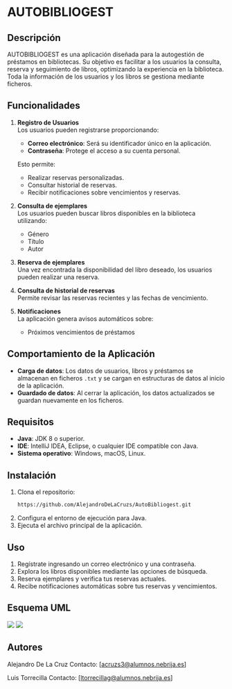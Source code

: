 # AUTOBIBLIOGEST

## Descripción

AUTOBIBLIOGEST es una aplicación diseñada para la autogestión de préstamos en bibliotecas. Su objetivo es facilitar a los usuarios la consulta, reserva y seguimiento de libros, optimizando la experiencia en la biblioteca. Toda la información de los usuarios y los libros se gestiona mediante ficheros.

## Funcionalidades

1. **Registro de Usuarios**  
   Los usuarios pueden registrarse proporcionando:
    - **Correo electrónico**: Será su identificador único en la aplicación.
    - **Contraseña**: Protege el acceso a su cuenta personal.

   Esto permite:
    - Realizar reservas personalizadas.
    - Consultar historial de reservas.
    - Recibir notificaciones sobre vencimientos y reservas.

2. **Consulta de ejemplares**  
   Los usuarios pueden buscar libros disponibles en la biblioteca utilizando:
    - Género
    - Título
    - Autor

3. **Reserva de ejemplares**  
   Una vez encontrada la disponibilidad del libro deseado, los usuarios pueden realizar una reserva.

4. **Consulta de historial de reservas**  
   Permite revisar las reservas recientes y las fechas de vencimiento.

5. **Notificaciones**  
   La aplicación genera avisos automáticos sobre:
    - Próximos vencimientos de préstamos

## Comportamiento de la Aplicación

- **Carga de datos**: Los datos de usuarios, libros y préstamos se almacenan en ficheros `.txt` y se cargan en estructuras de datos al inicio de la aplicación.
- **Guardado de datos**: Al cerrar la aplicación, los datos actualizados se guardan nuevamente en los ficheros.

## Requisitos

- **Java**: JDK 8 o superior.
- **IDE**: IntelliJ IDEA, Eclipse, o cualquier IDE compatible con Java.
- **Sistema operativo**: Windows, macOS, Linux.

## Instalación

1. Clona el repositorio:
   ```bash
   https://github.com/AlejandroDeLaCruzs/AutoBibliogest.git
2. Configura el entorno de ejecución para Java.
3. Ejecuta el archivo principal de la aplicación.

## Uso

1. Regístrate ingresando un correo electrónico y una contraseña.
2. Explora los libros disponibles mediante las opciones de búsqueda.
3. Reserva ejemplares y verifica tus reservas actuales.
4. Recibe notificaciones automáticas sobre tus reservas y vencimientos.

## Esquema UML
![](./res/UML1.jpg)
![](./res/UML2.jpg)

## Autores

Alejandro De La Cruz
Contacto: [acruzs3@alumnos.nebrija.es]

Luis Torrecilla
Contacto: [ltorrecillag@alumnos.nebrija.es]


